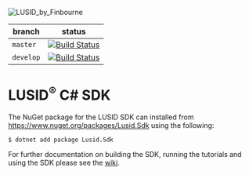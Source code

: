 ![LUSID_by_Finbourne](https://content.finbourne.com/LUSID_repo.png)

| branch | status |
| --- | --- |
| `master` |  [![Build Status](https://travis-ci.org/finbourne/lusid-sdk-csharp.svg?branch=master)](https://travis-ci.org/finbourne/lusid-sdk-csharp) |
| `develop` | [![Build Status](https://travis-ci.org/finbourne/lusid-sdk-csharp.svg?branch=develop)](https://travis-ci.org/finbourne/lusid-sdk-csharp) |

# LUSID<sup>®</sup> C# SDK

The NuGet package for the LUSID SDK can installed from https://www.nuget.org/packages/Lusid.Sdk using the following:

```
$ dotnet add package Lusid.Sdk 
```

For further documentation on building the SDK, running the tutorials and using the SDK please see the [wiki](https://github.com/finbourne/lusid-sdk-csharp/wiki).

